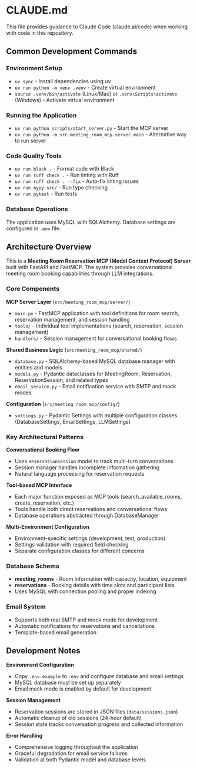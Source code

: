 # CLAUDE.md

This file provides guidance to Claude Code (claude.ai/code) when working with code in this repository.

## Common Development Commands

### Environment Setup
- `uv sync` - Install dependencies using uv
- `uv run python -m venv .venv` - Create virtual environment
- `source .venv/bin/activate` (Linux/Mac) or `.venv\Scripts\activate` (Windows) - Activate virtual environment

### Running the Application
- `uv run python scripts/start_server.py` - Start the MCP server
- `uv run python -m src.meeting_room_mcp.server.main` - Alternative way to run server

### Code Quality Tools
- `uv run black .` - Format code with Black
- `uv run ruff check .` - Run linting with Ruff
- `uv run ruff check . --fix` - Auto-fix linting issues
- `uv run mypy src/` - Run type checking
- `uv run pytest` - Run tests

### Database Operations
The application uses MySQL with SQLAlchemy. Database settings are configured in `.env` file.

## Architecture Overview

This is a **Meeting Room Reservation MCP (Model Context Protocol) Server** built with FastAPI and FastMCP. The system provides conversational meeting room booking capabilities through LLM integrations.

### Core Components

**MCP Server Layer** (`src/meeting_room_mcp/server/`)
- `main.py` - FastMCP application with tool definitions for room search, reservation management, and session handling
- `tools/` - Individual tool implementations (search, reservation, session management)
- `handlers/` - Session management for conversational booking flows

**Shared Business Logic** (`src/meeting_room_mcp/shared/`)
- `database.py` - SQLAlchemy-based MySQL database manager with entities and models
- `models.py` - Pydantic dataclasses for MeetingRoom, Reservation, ReservationSession, and related types
- `email_service.py` - Email notification service with SMTP and mock modes

**Configuration** (`src/meeting_room_mcp/config/`)
- `settings.py` - Pydantic Settings with multiple configuration classes (DatabaseSettings, EmailSettings, LLMSettings)

### Key Architectural Patterns

**Conversational Booking Flow**
- Uses `ReservationSession` model to track multi-turn conversations
- Session manager handles incomplete information gathering
- Natural language processing for reservation requests

**Tool-based MCP Interface**
- Each major function exposed as MCP tools (search_available_rooms, create_reservation, etc.)
- Tools handle both direct reservations and conversational flows
- Database operations abstracted through DatabaseManager

**Multi-Environment Configuration**
- Environment-specific settings (development, test, production)
- Settings validation with required field checking
- Separate configuration classes for different concerns

### Database Schema
- **meeting_rooms** - Room information with capacity, location, equipment
- **reservations** - Booking details with time slots and participant lists
- Uses MySQL with connection pooling and proper indexing

### Email System
- Supports both real SMTP and mock mode for development
- Automatic notifications for reservations and cancellations
- Template-based email generation

## Development Notes

**Environment Configuration**
- Copy `.env.example` to `.env` and configure database and email settings
- MySQL database must be set up separately
- Email mock mode is enabled by default for development

**Session Management**
- Reservation sessions are stored in JSON files (`data/sessions.json`)
- Automatic cleanup of old sessions (24-hour default)
- Session state tracks conversation progress and collected information

**Error Handling**
- Comprehensive logging throughout the application
- Graceful degradation for email service failures
- Validation at both Pydantic model and database levels